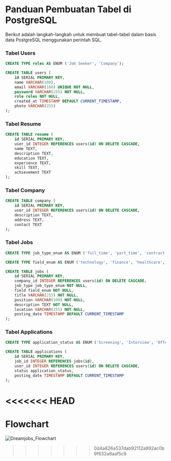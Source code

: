 # Panduan Pembuatan Tabel di PostgreSQL

Berikut adalah langkah-langkah untuk membuat tabel-tabel dalam basis data PostgreSQL menggunakan perintah SQL.

### Tabel Users

```sql
CREATE TYPE roles AS ENUM ('Job Seeker', 'Company');
```
```sql
CREATE TABLE users (
    id SERIAL PRIMARY KEY,
    name VARCHAR(100),
    email VARCHAR(100) UNIQUE NOT NULL,
    password VARCHAR(255) NOT NULL,
    role roles NOT NULL, 
    created_at TIMESTAMP DEFAULT CURRENT_TIMESTAMP,
    photo VARCHAR(255)
);
```
### Tabel Resume

```sql
CREATE TABLE resume (
    id SERIAL PRIMARY KEY,
    user_id INTEGER REFERENCES users(id) ON DELETE CASCADE,
    name TEXT,
    description TEXT,
    education TEXT,
    experience TEXT,
    skill TEXT,
    achievement TEXT
);
```
### Tabel Company

```sql
CREATE TABLE company (
    id SERIAL PRIMARY KEY,
    user_id INTEGER REFERENCES users(id) ON DELETE CASCADE,
    description TEXT,
    address TEXT,
    contact TEXT
);
```
### Tabel Jobs

```sql
CREATE TYPE job_type_enum AS ENUM ('full_time', 'part_time', 'contract', 'internship', 'freelance');
```
```sql
CREATE TYPE field_enum AS ENUM ('technology', 'finance', 'healthcare', 'education', 'marketing', 'sales');
```
```sql
CREATE TABLE jobs (
    id SERIAL PRIMARY KEY,
    company_id INTEGER REFERENCES users(id) ON DELETE CASCADE,
    job_type job_type_enum NOT NULL,
    field field_enum NOT NULL,
    title VARCHAR(255) NOT NULL,
    position VARCHAR(100) NOT NULL,
    description TEXT NOT NULL,
    location VARCHAR(255) NOT NULL,
    posting_date TIMESTAMP DEFAULT CURRENT_TIMESTAMP
);
```
### Tabel Applications

```sql
CREATE TYPE application_status AS ENUM ('Screening', 'Interview', 'Offer', 'Reject');
```
```sql
CREATE TABLE applications (
    id SERIAL PRIMARY KEY,
    job_id INTEGER REFERENCES jobs(id),
    user_id INTEGER REFERENCES users(id) ON DELETE CASCADE,
    status application_status,
    posting_date TIMESTAMP DEFAULT CURRENT_TIMESTAMP
);
```
<<<<<<< HEAD
=======

# Flowchart

![Dreamjobs_Flowchart](https://github.com/SistemBasisData2024/DreamJobs/assets/120215928/eef63ff7-ef0e-4938-b70c-800442675f1c)
>>>>>>> 0d4a826a537dab92112a992ac0b9f632a8aaf5c9

